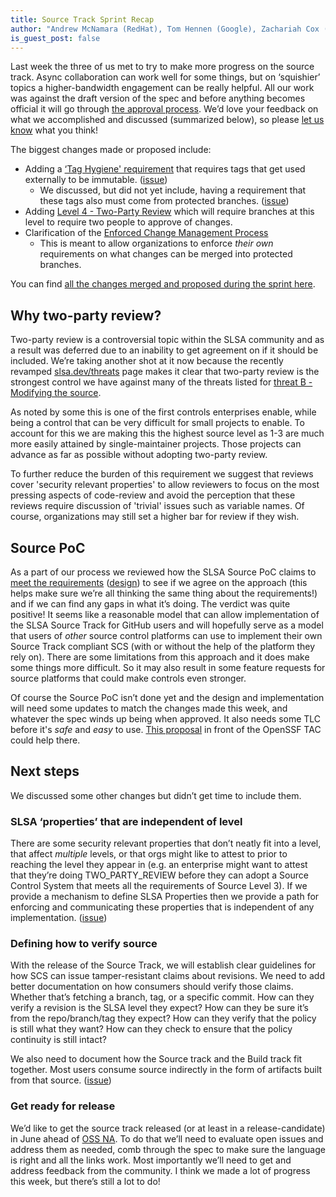 ```yaml
---
title: Source Track Sprint Recap
author: "Andrew McNamara (RedHat), Tom Hennen (Google), Zachariah Cox (GitHub)"
is_guest_post: false
---
```


Last week the three of us met to try to make more progress on the source track.  Async collaboration can work well for some things, but on ‘squishier’ topics a higher-bandwidth engagement can be really helpful.  All our work was against the draft version of the spec and before anything becomes official it will go through [the approval process](https://github.com/slsa-framework/governance/blob/main/5._Governance.md#4-specification-development-process).  We’d love your feedback on what we accomplished and discussed (summarized below), so please [let us know](/community#:~:text=welcome%20your%20contributions.-,How%20to%20contribute,-For%20questions%2C%20suggestions) what you think!

The biggest changes made or proposed include:

-   Adding a [‘Tag Hygiene' requirement](/spec/draft/source-requirements#:~:text=%E2%9C%93-,Tag%20Hygiene,-If%20the%20SCS) that requires tags that get used externally to be immutable. ([issue](https://github.com/slsa-framework/slsa/issues/1296))
    -   We discussed, but did not yet include, having a requirement that these tags also must come from protected branches. ([issue](https://github.com/slsa-framework/slsa/issues/1353))
-   Adding [Level 4 - Two-Party Review](https://github.com/slsa-framework/slsa/pull/1350) which will require branches at this level to require two people to approve of changes.
-   Clarification of the [Enforced Change Management Process](/spec/draft/source-requirements#source-control-system:~:text=Enforced%20change%20management%20process)
    -   This is meant to allow organizations to enforce _their own_ requirements on what changes can be merged into protected branches.

You can find [all the changes merged and proposed during the sprint here](https://github.com/slsa-framework/slsa/pulls?q=is%3Apr+label%3Asource-track+updated%3A2025-04-24+updated%3A2025-04-23+updated%3A2025-04-25+).

## Why two-party review?

Two-party review is a controversial topic within the SLSA community and as a result was deferred due to an inability to get agreement on if it should be included.  We’re taking another shot at it now because the recently revamped [slsa.dev/threats](/threats) page makes it clear that two-party review is the strongest control we have against many of the threats listed for [threat B - Modifying the source](/spec/v1.1/threats#:~:text=(B)%20Modifying%20the%20source,-An%20adversary%20without).

As noted by some this is one of the first controls enterprises enable, while being a control that can be very difficult for small projects to enable. To account for this we are making this the highest source level as 1-3 are much more easily attained by single-maintainer projects. Those projects can advance as far as possible without adopting two-party review.

To further reduce the burden of this requirement we suggest that reviews cover 'security relevant properties' to allow reviewers to focus on the most pressing aspects of code-review and avoid the perception that these reviews require discussion of 'trivial' issues such as variable names. Of course, organizations may still set a higher bar for review if they wish.

## Source PoC

As a part of our process we reviewed how the SLSA Source PoC claims to [meet the requirements](https://github.com/slsa-framework/slsa-source-poc/blob/main/REQUIREMENTS_MAPPING.md) ([design](https://github.com/slsa-framework/slsa-source-poc/blob/main/DESIGN.md)) to see if we agree on the approach (this helps make sure we’re all thinking the same thing about the requirements!) and if we can find any gaps in what it’s doing.  The verdict was quite positive!  It seems like a reasonable model that can allow implementation of the SLSA Source Track for GitHub users and will hopefully serve as a model that users of _other_ source control platforms can use to implement their own Source Track compliant SCS (with or without the help of the platform they rely on).  There are some limitations from this approach and it does make some things more difficult.  So it may also result in some feature requests for source platforms that could make controls even stronger.

Of course the Source PoC isn’t done yet and the design and implementation will need some updates to match the changes made this week, and whatever the spec winds up being when approved.  It also needs some TLC before it's _safe_ and _easy_ to use.  [This proposal](https://github.com/ossf/tac/issues/474) in front of the OpenSSF TAC could help there.

## Next steps

We discussed some other changes but didn’t get time to include them.

### SLSA ‘properties’ that are independent of level

There are some security relevant properties that don’t neatly fit into a level, that affect _multiple_ levels, or that orgs might like to attest to prior to reaching the level they appear in (e.g. an enterprise might want to attest that they’re doing TWO_PARTY_REVIEW before they can adopt a Source Control System that meets all the requirements of Source Level 3).  If we provide a mechanism to define SLSA Properties then we provide a path for enforcing and communicating these properties that is independent of any implementation.  ([issue](https://github.com/slsa-framework/slsa/issues/1355))

### Defining how to verify source

With the release of the Source Track, we will establish clear guidelines for how SCS can issue tamper-resistant claims about revisions.
We need to add better documentation on how consumers should verify those claims.  Whether that’s fetching a branch, tag, or a specific commit.  How can they verify a revision is the SLSA level they expect?  How can they be sure it’s from the repo/branch/tag they expect? How can they verify that the policy is still what they want? How can they check to ensure that the policy continuity is still intact?

We also need to document how the Source track and the Build track fit together.  Most users consume source indirectly in the form of artifacts built from that source.  ([issue](https://github.com/slsa-framework/slsa/issues/1356))

### Get ready for release

We’d like to get the source track released (or at least in a release-candidate) in June ahead of [OSS NA](https://events.linuxfoundation.org/open-source-summit-north-america/).  To do that we’ll need to evaluate open issues and address them as needed, comb through the spec to make sure the language is right and all the links work.  Most importantly we’ll need to get and address feedback from the community.  I think we made a lot of progress this week, but there’s still a lot to do!
